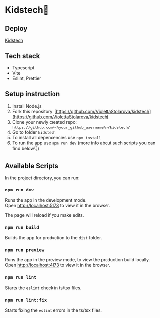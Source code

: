 # Kidstech🐣

## Deploy
[Kidstech](https://violettastolarova.github.io/kidstech/dist/)

## Tech stack
 - Typescript
 - Vite
 - Eslint, Prettier

## Setup instruction
1. Install Node.js
2. Fork this repository: [https://github.com/ViolettaStolarova/kidstech](https://github.com/ViolettaStolarova/kidstech)
3. Clone your newly created repo: `https://github.com/<%your_github_username%>/kidstech/`
4. Go to folder `kidstech`
5. To install all dependencies use `npm install`
6. To run the app use `npm run dev` (more info about such scripts you can find below👇)

## Available Scripts

In the project directory, you can run:

### `npm run dev`

Runs the app in the development mode.\
Open [http://localhost:5173](http://localhost:5173) to view it in the browser.

The page will reload if you make edits.

### `npm run build`

Builds the app for production to the `dist` folder.

### `npm run preview`

Runs the app in the preview mode, to view the production build locally.\
Open [http://localhost:4173](http://localhost:4173) to view it in the browser.

### `npm run lint`

Starts the `eslint` check in ts/tsx files.

### `npm run lint:fix`

Starts fixing the `eslint` errors in the ts/tsx files.
